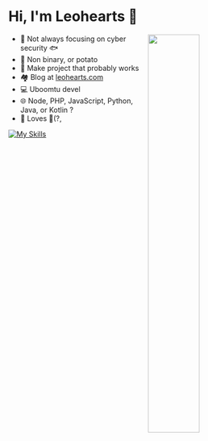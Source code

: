 # Hi, I'm Leohearts 🥔

<a href="https://github.com/leohearts?tab=repositories" >
  <img align=right width="45%" src="https://github-readme-stats.vercel.app/api?username=leohearts&show_icons=true&theme=default" />
</a>
  
- 🔐 Not always focusing on cyber security 🐟
- 🥔 Non binary, or potato
- 🤔 Make project that probably works
- 🏘 Blog at [leohearts.com](https://leohearts.com)
- 💻 Uboomtu devel
- 🌐 Node, PHP, JavaScript, Python, Java, or Kotlin ?
- 🤤 Loves 💸(?, 

[![My Skills](https://skillicons.dev/icons?i=docker,bash,aws,cloudflare,workers,linux,vim,js,html,python,flask,css,php,electron,androidstudio,java,kotlin,gradle,cpp,git,md,qt,ts,mysql,redis,ipfs,graphql)](https://skillicons.dev)
